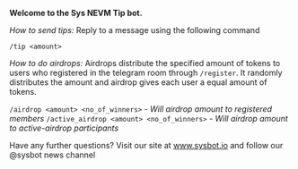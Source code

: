 
**Welcome to the Sys NEVM Tip bot\.**

_How to send tips:_
Reply to a message using the following command

`/tip <amount>`

_How to do airdrops:_
Airdrops distribute the specified amount of tokens to users who registered in the telegram room through `/register`\.
It randomly distributes the amount and airdrop gives each user a equal amount of tokens\.

`/airdrop <amount> <no_of_winners>`
   \- _Will airdrop amount to registered members_
`/active_airdrop <amount> <no_of_winners>`
   \- _Will airdrop amount to active\-airdrop participants_

Have any further questions? Visit our site at [www\.sysbot\.io](www\.sysbot\.io) and follow our @sysbot news channel